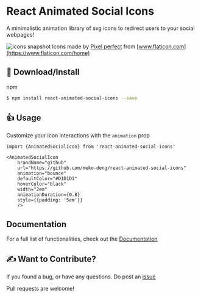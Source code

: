 # React Animated Social Icons
 
A minimalistic animation library of svg icons to redirect users to your social webpages!

![icons snapshot](https://i.imgur.com/OzIfqCQ.png)
Icons made by [Pixel perfect](https://www.flaticon.com/authors/pixel-perfect) from [www.flaticon.com](https://www.flaticon.com/home)

## :page_with_curl: Download/Install

npm

```sh
$ npm install react-animated-social-icons --save
```

## :+1: Usage
Customize your icon interactions with the `animation` prop

```tsx
import {AnimatedSocialIcon} from 'react-animated-social-icons'

<AnimatedSocialIcon
    brandName="github"
    url="https://github.com/meko-deng/react-animated-social-icons"
    animation="bounce"
    defaultColor="#D1D1D1"
    hoverColor="black"
    width="2em"
    animationDuration={0.8}
    style={{padding: '5em'}}
    />
```

## Documentation

For a full list of functionalities, check out the [Documentation]()


## :writing_hand: Want to Contribute?

If you found a bug, or have any questions.
Do post an [issue](https://github.com/meko-deng/react-animated-social-icons/issues)

Pull requests are welcome!
